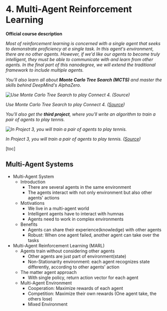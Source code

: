 # 4. Multi-Agent Reinforcement Learning

**Official course description**

*Most of reinforcement learning is concerned with a single agent that  seeks to demonstrate proficiency at a single task.  In this agent's  environment, there are no other agents.  However, if we'd like our  agents to become truly intelligent, they must be able to communicate  with and learn from other agents.  In the final part of this nanodegree, we will extend the traditional framework to include multiple agents.*

*You'll also learn all about **Monte Carlo Tree Search (MCTS)** and master the skills behind DeepMind's AlphaZero.*



*![Use Monte Carlo Tree Search to play Connect 4. ([Source](https://github.com/Alfo5123/Connect4))](https://video.udacity-data.com/topher/2018/May/5afc628c_game-example/game-example.gif)*

*Use Monte Carlo Tree Search to play Connect 4. ([Source](https://github.com/Alfo5123/Connect4))*

*You'll also get the **third project**, where you'll write an algorithm to train a pair of agents to play tennis.*



*![In Project 3, you will train a pair of agents to play tennis.](https://video.udacity-data.com/topher/2018/May/5af5c69e_68747470733a2f2f626c6f67732e756e69747933642e636f6d2f77702d636f6e74656e742f75706c6f6164732f323031372f30392f696d616765322d322e676966/68747470733a2f2f626c6f67732e756e69747933642e636f6d2f77702d636f6e74656e742f75706c6f6164732f323031372f30392f696d616765322d322e676966.gif)*

*In Project 3, you will train a pair of agents to play tennis. ([Source](https://blogs.unity3d.com/2017/09/19/introducing-unity-machine-learning-agents/))*

[toc]

## Multi-Agent Systems

- Multi-Agent System
  - Introduction
    - There are several agents in the same environment
    - The agents interact with not only environment but also other agents' actions
  - Motivations
    - We live in a multi-agent world
    - Intelligent agents have to interact with humnas
    - Agents need to work in complex environments
  - Benefits
    - Agents can share their experience(knowledge) with other agents
    - Robust: When one agent failed, another agent can take over the tasks
- Multi-Agent Reinforcement Learning (MARL)
  - Agents train without considering other agents
    - Other agents are just part of environment(state)
    - Non-Stationarity environment: each agent recognizes state differently, according to other agents' action
  - The matter agent approach
    - With single policy, return action vector for each agent
  - Multi-Agent Environment
    - Cooperation: Maximize rewards of each agent
    - Competition: Maximize their own rewards (One agent take, the others lose)
    - Mixed Environment

